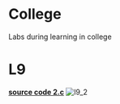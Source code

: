 # College

Labs during learning in college

# L9 #
[**source code 2.c**](https://github.com/katohawkei/College/blob/master/src/term2/l9/2.c)
![l9_2](docs/img/l9_2.gif)
